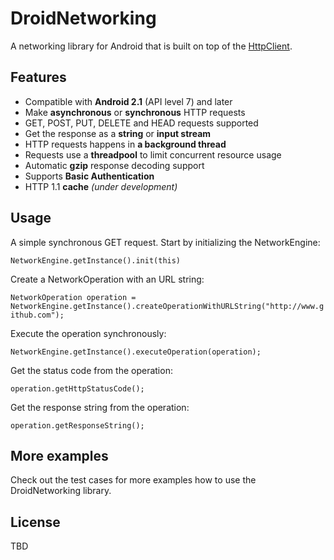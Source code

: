 DroidNetworking
===============

A networking library for Android that is built on top of the [HttpClient](http://developer.android.com/reference/org/apache/http/client/HttpClient.html).

Features
--------
- Compatible with **Android 2.1**  (API level 7) and later
- Make **asynchronous** or **synchronous** HTTP requests
- GET, POST, PUT, DELETE and HEAD requests supported
- Get the response as a **string** or **input stream**
- HTTP requests happens in **a background thread**
- Requests use a **threadpool** to limit concurrent resource usage
- Automatic **gzip** response decoding support
- Supports **Basic Authentication**
- HTTP 1.1 **cache** *(under development)*

Usage
--------
A simple synchronous GET request. Start by initializing the NetworkEngine:

``NetworkEngine.getInstance().init(this)``

Create a NetworkOperation with an URL string:

``NetworkOperation operation = NetworkEngine.getInstance().createOperationWithURLString("http://www.github.com");``
 
Execute the operation synchronously:

``NetworkEngine.getInstance().executeOperation(operation);``

Get the status code from the operation:

``operation.getHttpStatusCode();``

Get the response string from the operation:

``operation.getResponseString();``

More examples
--------
Check out the test cases for more examples how to use the DroidNetworking library.

License
--------
TBD